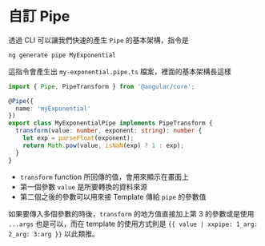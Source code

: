# 自訂 Pipe

透過 CLI 可以讓我們快速的產生 `Pipe` 的基本架構，指令是

```typescript
ng generate pipe MyExponential
```

這指令會產生出 `my-exponential.pipe.ts` 檔案，裡面的基本架構長這樣

```typescript
import { Pipe, PipeTransform } from '@angular/core';

@Pipe({
  name: 'myExponential'
})
export class MyExponentialPipe implements PipeTransform {
  transform(value: number, exponent: string): number {
    let exp = parseFloat(exponent);
    return Math.pow(value, isNaN(exp) ? 1 : exp);
  }
}
```

- `transform` function 所回傳的值，會用來顯示在畫面上
- 第一個參數 `value` 是所要轉換的資料來源
- 第二個之後的參數可以用來接 Template 傳給 `pipe` 的參數值

如果要傳入多個參數的時後，`transform` 的地方值直接加上第 3 的參數或是使用 `...args` 也是可以，而在 template 的使用方式則是 `{{ value | xxpipe: 1_arg: 2_arg: 3:arg }}` 以此類推。
